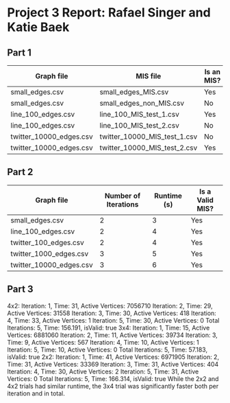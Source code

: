 # Project 3 Report: Rafael Singer and Katie Baek
## Part 1
|        Graph file       |           MIS file           | Is an MIS? |
| ----------------------- | ---------------------------- | ---------- |
| small_edges.csv         | small_edges_MIS.csv          | Yes        |
| small_edges.csv         | small_edges_non_MIS.csv      | No         |
| line_100_edges.csv      | line_100_MIS_test_1.csv      | Yes        |
| line_100_edges.csv      | line_100_MIS_test_2.csv      | No         |
| twitter_10000_edges.csv | twitter_10000_MIS_test_1.csv | No         |
| twitter_10000_edges.csv | twitter_10000_MIS_test_2.csv | Yes        |

## Part 2
|        Graph file       | Number of Iterations | Runtime (s) | Is a Valid MIS? |
| ----------------------- | -------------------- | ----------- | --------------- |
| small_edges.csv         | 2                    | 3           | Yes             |
| line_100_edges.csv      | 2                    | 4           | Yes             |
| twitter_100_edges.csv   | 2                    | 4           | Yes             |
| twitter_1000_edges.csv  | 3                    | 5           | Yes             |
| twitter_10000_edges.csv | 3                    | 6           | Yes             |

## Part 3
4x2:
Iteration: 1, Time: 31, Active Vertices: 7056710
Iteration: 2, Time: 29, Active Vertices: 31558
Iteration: 3, Time: 30, Active Vertices: 418
Iteration: 4, Time: 33, Active Vertices: 1
Iteration: 5, Time: 30, Active Vertices: 0
Total Iterations: 5, Time: 156.191, isValid: true
3x4:
Iteration: 1, Time: 15, Active Vertices: 6881060
Iteration: 2, Time: 11, Active Vertices: 39734
Iteration: 3, Time: 9, Active Vertices: 567
Iteration: 4, Time: 10, Active Vertices: 1
Iteration: 5, Time: 10, Active Vertices: 0
Total Iterations: 5, Time: 57.183, isValid: true
2x2:
Iteration: 1, Time: 41, Active Vertices: 6971905
Iteration: 2, Time: 31, Active Vertices: 33369
Iteration: 3, Time: 31, Active Vertices: 404
Iteration: 4, Time: 30, Active Vertices: 2
Iteration: 5, Time: 31, Active Vertices: 0
Total Iterations: 5, Time: 166.314, isValid: true
While the 2x2 and 4x2 trials had similar runtime, the 3x4 trial was significantly faster both per iteration and in total.
